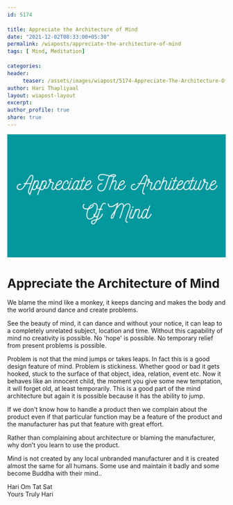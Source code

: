 ```yaml
--- 
id: 5174

title: Appreciate the Architecture of Mind
date: "2021-12-02T08:33:00+05:30"
permalink: /wiaposts/appreciate-the-architecture-of-mind
tags: [ Mind, Meditation]    

categories: 
header:
     teaser: /assets/images/wiapost/5174-Appreciate-The-Architecture-Of-Mind.jpg
author: Hari Thapliyaal 
layout: wiapost-layout
excerpt:  
author_profile: true 
share: true 
---
```


![Appreciate the Architecture of Mind](/assets/images/wiapost/5174-Appreciate-The-Architecture-Of-Mind.jpg)     
   
# Appreciate the Architecture of Mind      
   
We blame the mind like a monkey, it keeps dancing and makes the body and the world around dance and create problems.     
    
See the beauty of mind, it can dance and without your notice, it can leap to a completely unrelated subject, location and time. Without this capability of mind no creativity is possible. No 'hope' is possible. No temporary relief from present problems is possible.     
    
Problem is not that the mind jumps or takes leaps. In fact this is a good design feature of mind. Problem is stickiness. Whether good or bad it gets hooked, stuck to the surface of that object, idea, relation, event etc. Now it behaves like an innocent child, the moment you give some new temptation, it will forget old, at least temporarily. This is a good part of the mind architecture but again it is possible because it has the ability to jump.     
    
If we don't know how to handle a product then we complain about the product even if that particular function may be a feature of the product and the manufacturer has put that feature with great effort.     
    
Rather than complaining about architecture or blaming the manufacturer, why don’t you learn to use the product.     
    
Mind is not created by any local unbranded manufacturer and it is created almost the same for all humans. Some use and maintain it badly and some become Buddha with their mind..     
    
Hari Om Tat Sat     
Yours Truly Hari    
